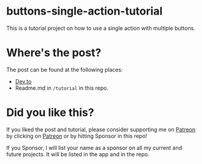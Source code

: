 # buttons-single-action-tutorial

This is a tutorial project on how to use a single action with multiple buttons.

# Where's the post?

The post can be found at the following places:

- [Dev.to](https://dev.to/maeganwilson_/how-to-use-the-same-action-function-with-multiple-buttons-357k)
- Readme.md in `/tutorial` in this repo.

# Did you like this?

If you liked the post and tutorial, please consider supporting me on [Patreon](https://www.patreon.com/maeganwilson_) by clicking on [Patreon](https://www.patreon.com/maeganwilson_) or by hitting Sponsor in this repo!

If you Sponsor, I will list your name as a sponsor on all my current and future projects. It will be listed in the app and in the repo.
